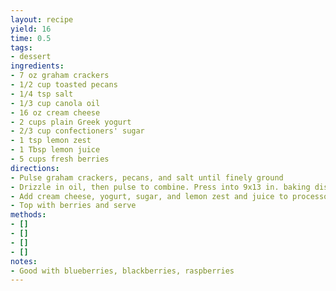 ```yaml
---
layout: recipe
yield: 16
time: 0.5
tags:
- dessert
ingredients:
- 7 oz graham crackers
- 1/2 cup toasted pecans
- 1/4 tsp salt
- 1/3 cup canola oil
- 16 oz cream cheese
- 2 cups plain Greek yogurt
- 2/3 cup confectioners' sugar
- 1 tsp lemon zest
- 1 Tbsp lemon juice
- 5 cups fresh berries
directions:
- Pulse graham crackers, pecans, and salt until finely ground
- Drizzle in oil, then pulse to combine. Press into 9x13 in. baking dish
- Add cream cheese, yogurt, sugar, and lemon zest and juice to processor. Puree until smooth. Dollop onto crust and spread evenly. Cover and refrigerate until cold (~2 hours)
- Top with berries and serve
methods:
- []
- []
- []
- []
notes:
- Good with blueberries, blackberries, raspberries
---
```


